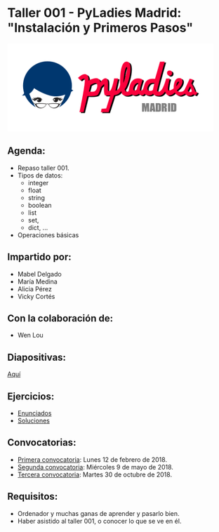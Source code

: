# Taller 001 - PyLadies Madrid: "Instalación y Primeros Pasos"

<img src="./images/pyladiesmadrid_alargado.png" height="200"> 


## Agenda:

* Repaso taller 001.
* Tipos de datos: 
    * integer
    * float
    * string
    * boolean
    * list
    * set,
    * dict, ...
* Operaciones básicas


## Impartido por:
* Mabel Delgado
* María Medina
* Alicia Pérez
* Vicky Cortés


## Con la colaboración de:
* Wen Lou


## Diapositivas:
[Aquí](https://nbviewer.jupyter.org/github/PyLadiesMadrid/taller_002_tipos_datos_y_operaciones_basicas/blob/master/slides.ipynb)


## Ejercicios:
* [Enunciados](/ejercicios.ipynb)
* [Soluciones](/soluciones.ipynb)


## Convocatorias:

* [Primera convocatoria](https://www.meetup.com/PyLadiesMadrid/events/247325544/): Lunes 12 de febrero de 2018.
* [Segunda convocatoria](https://www.meetup.com/PyLadiesMadrid/events/249932679/): Miércoles 9 de mayo de 2018.
* [Tercera convocatoria](https://www.meetup.com/PyLadiesMadrid/events/255802009/): Martes 30 de octubre de 2018.


## Requisitos:

* Ordenador y muchas ganas de aprender y pasarlo bien.
* Haber asistido al taller 001, o conocer lo que se ve en él.


